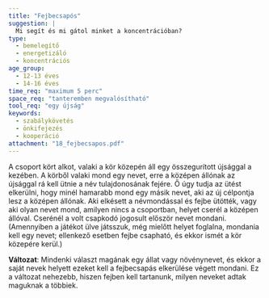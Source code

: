 ```yaml
---
title: "Fejbecsapós"
suggestion: | 
  Mi segít és mi gátol minket a koncentrációban?
type:
  - bemelegítő
  - energetizáló
  - koncentrációs
age_group:
  - 12-13 éves
  - 14-16 éves
time_req: "maximum 5 perc"
space_req: "tanteremben megvalósítható"
tool_req: "egy újság"
keywords: 
  - szabálykövetés
  - önkifejezés
  - kooperáció
attachment: "18_fejbecsapos.pdf"
---
```


A csoport kört alkot, valaki a kör közepén áll egy összegurított újsággal a kezében. A körből valaki mond egy nevet, erre a középen állónak az újsággal rá kell ütnie a név tulajdonosának fejére. Ő úgy tudja az ütést elkerülni, hogy minél hamarabb mond egy másik nevet, aki az új célpontja lesz a középen állónak. Aki elkésett a névmondással és fejbe ütötték, vagy aki olyan nevet mond, amilyen nincs a csoportban, helyet cserél a középen állóval. Cserénél a volt csapkodó jogosult először nevet mondani. (Amennyiben a játékot ülve játsszuk, még mielőtt helyet foglalna, mondania kell egy nevet; ellenkező esetben fejbe csapható, és ekkor ismét a kör közepére kerül.)

 **Változat**: Mindenki választ magának egy állat vagy növénynevet, és ekkor a saját nevek helyett ezeket kell a fejbecsapás elkerülése végett mondani. Ez a változat nehezebb, hiszen fejben kell tartanunk, milyen neveket adtak maguknak a többiek.
  
  
